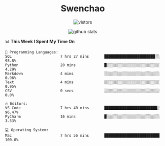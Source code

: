 <h1 align="center">Swenchao</h3>

<p align="center">
  <img src="https://visitor-badge.glitch.me/badge?page_id=Swenchao" alt="vistors" />
</p>

<p align="center">
  <img src="https://github-readme-stats.vercel.app/api?username=Swenchao&count_private=true&show_icons=true&theme=vue-dark&hide_title=true" alt="github stats" />
</p>

<!--START_SECTION:waka-->
📊 **This Week I Spent My Time On** 

```text
💬 Programming Languages: 
SQL                      7 hrs 27 mins       ███████████████████████░░   93.8% 
Python                   20 mins             █░░░░░░░░░░░░░░░░░░░░░░░░   4.29% 
Markdown                 4 mins              ░░░░░░░░░░░░░░░░░░░░░░░░░   0.96% 
Text                     4 mins              ░░░░░░░░░░░░░░░░░░░░░░░░░   0.95% 
CSV                      0 secs              ░░░░░░░░░░░░░░░░░░░░░░░░░   0.0%

🔥 Editors: 
VS Code                  7 hrs 40 mins       ████████████████████████░   96.47% 
PyCharm                  16 mins             █░░░░░░░░░░░░░░░░░░░░░░░░   3.53%

💻 Operating System: 
Mac                      7 hrs 56 mins       █████████████████████████   100.0%

```


<!--END_SECTION:waka-->
